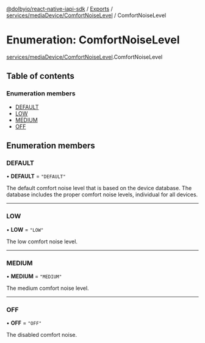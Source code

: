 [@dolbyio/react-native-iapi-sdk](../README.md) / [Exports](../modules.md) / [services/mediaDevice/ComfortNoiseLevel](../modules/services_mediaDevice_ComfortNoiseLevel.md) / ComfortNoiseLevel

# Enumeration: ComfortNoiseLevel

[services/mediaDevice/ComfortNoiseLevel](../modules/services_mediaDevice_ComfortNoiseLevel.md).ComfortNoiseLevel

## Table of contents

### Enumeration members

- [DEFAULT](services_mediaDevice_ComfortNoiseLevel.ComfortNoiseLevel.md#default)
- [LOW](services_mediaDevice_ComfortNoiseLevel.ComfortNoiseLevel.md#low)
- [MEDIUM](services_mediaDevice_ComfortNoiseLevel.ComfortNoiseLevel.md#medium)
- [OFF](services_mediaDevice_ComfortNoiseLevel.ComfortNoiseLevel.md#off)

## Enumeration members

### DEFAULT

• **DEFAULT** = `"DEFAULT"`

The default comfort noise level that is based on the device database. The database includes the proper comfort noise levels, individual for all devices.

___

### LOW

• **LOW** = `"LOW"`

The low comfort noise level.

___

### MEDIUM

• **MEDIUM** = `"MEDIUM"`

The medium comfort noise level.

___

### OFF

• **OFF** = `"OFF"`

The disabled comfort noise.
